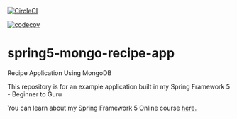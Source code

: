 [![CircleCI](https://circleci.com/gh/springframeworkguru/spring5-mongo-recipe-app.svg?style=svg)](https://circleci.com/gh/springframeworkguru/spring5-mongo-recipe-app)

[![codecov](https://codecov.io/gh/KTryCode/spring5-mongo-recipe-app/branch/master/graph/badge.svg)](https://codecov.io/gh/KTryCode/spring5-mongo-recipe-app)
# spring5-mongo-recipe-app
Recipe Application Using MongoDB

This repository is for an example application built in my Spring Framework 5 - Beginner to Guru

You can learn about my Spring Framework 5 Online course [here.](http://courses.springframework.guru/p/spring-framework-5-begginer-to-guru/?product_id=363173)